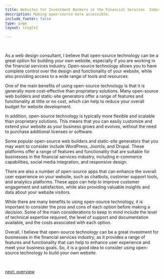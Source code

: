 ```yaml
---
title: Websites for Investment Bankers in the Financial Services  Industry
description: Making open-source more accessible.
include_footer: false
type: page
layout: single2

---
```


<br>
<p>
As a web design consultant, I believe that open-source technology can be a great option for building your own website, especially if you are working in the financial services industry. Open-source technology allows you to have complete control over the design and functionality of your website, while also providing access to a wide range of tools and resources.

One of the main benefits of using open-source technology is that it is generally more cost-effective than proprietary solutions. Many open-source web builders and static-site generators offer a range of features and functionality at little or no cost, which can help to reduce your overall budget for website development.

In addition, open-source technology is typically more flexible and scalable than proprietary solutions. This means that you can easily customize and extend your website as your business grows and evolves, without the need to purchase additional licenses or software.

Some popular open-source web builders and static-site generators that you may want to consider include WordPress, Joomla, and Drupal. These platforms offer a range of features and functionality that are suitable for businesses in the financial services industry, including e-commerce capabilities, social media integration, and responsive design.

There are also a number of open-source apps that can enhance the overall user experience on your website, such as chatbots, customer support tools, and analytics platforms. These apps can help to improve customer engagement and satisfaction, while also providing valuable insights and data about your website visitors.

While there are many benefits to using open-source technology, it is important to consider the pros and cons of each option before making a decision. Some of the main considerations to keep in mind include the level of technical expertise required, the level of support and documentation available, and the costs associated with each option.

Overall, I believe that open-source technology can be a great investment for businesses in the financial services industry, as it provides a range of features and functionality that can help to enhance user experience and meet your business goals. So, it is a good idea to consider using open-source technology to build your own website.

<br>

<a href="https://workdojos.com/investmentbanker/overview">next: overview</a>
<br>
</p>
